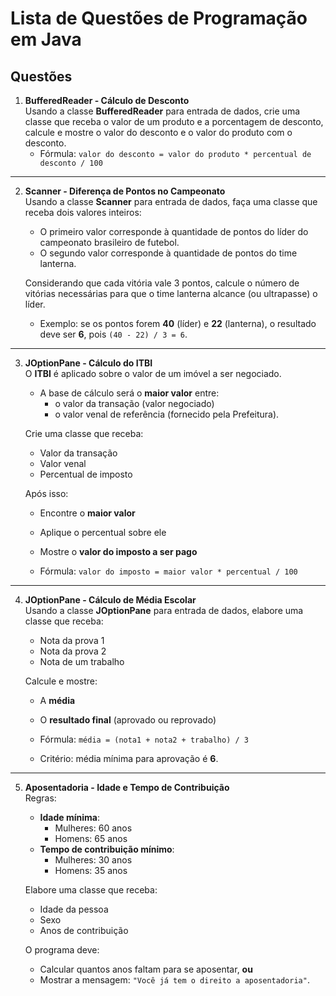 # Lista de Questões de Programação em Java

## Questões

1. **BufferedReader - Cálculo de Desconto**  
   Usando a classe **BufferedReader** para entrada de dados, crie uma classe que receba o valor de um produto e a porcentagem de desconto, calcule e mostre o valor do desconto e o valor do produto com o desconto.
   - Fórmula: `valor do desconto = valor do produto * percentual de desconto / 100`

---

2. **Scanner - Diferença de Pontos no Campeonato**  
   Usando a classe **Scanner** para entrada de dados, faça uma classe que receba dois valores inteiros:

   - O primeiro valor corresponde à quantidade de pontos do líder do campeonato brasileiro de futebol.
   - O segundo valor corresponde à quantidade de pontos do time lanterna.

   Considerando que cada vitória vale 3 pontos, calcule o número de vitórias necessárias para que o time lanterna alcance (ou ultrapasse) o líder.

   - Exemplo: se os pontos forem **40** (líder) e **22** (lanterna), o resultado deve ser **6**, pois `(40 - 22) / 3 = 6`.

---

3. **JOptionPane - Cálculo do ITBI**  
   O **ITBI** é aplicado sobre o valor de um imóvel a ser negociado.

   - A base de cálculo será o **maior valor** entre:
     - o valor da transação (valor negociado)
     - o valor venal de referência (fornecido pela Prefeitura).

   Crie uma classe que receba:

   - Valor da transação
   - Valor venal
   - Percentual de imposto

   Após isso:

   - Encontre o **maior valor**
   - Aplique o percentual sobre ele
   - Mostre o **valor do imposto a ser pago**

   - Fórmula: `valor do imposto = maior valor * percentual / 100`

---

4. **JOptionPane - Cálculo de Média Escolar**  
   Usando a classe **JOptionPane** para entrada de dados, elabore uma classe que receba:

   - Nota da prova 1
   - Nota da prova 2
   - Nota de um trabalho

   Calcule e mostre:

   - A **média**
   - O **resultado final** (aprovado ou reprovado)

   - Fórmula: `média = (nota1 + nota2 + trabalho) / 3`
   - Critério: média mínima para aprovação é **6**.

---

5. **Aposentadoria - Idade e Tempo de Contribuição**  
   Regras:

   - **Idade mínima**:
     - Mulheres: 60 anos
     - Homens: 65 anos
   - **Tempo de contribuição mínimo**:
     - Mulheres: 30 anos
     - Homens: 35 anos

   Elabore uma classe que receba:

   - Idade da pessoa
   - Sexo
   - Anos de contribuição

   O programa deve:

   - Calcular quantos anos faltam para se aposentar, **ou**
   - Mostrar a mensagem: `"Você já tem o direito a aposentadoria"`.
